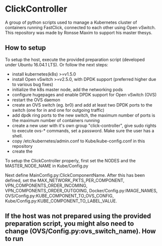 ClickController
========================

A group of python scripts used to manage a Kubernetes cluster of containers running FastClick, connected to each 
other using Open vSwitch. This repository was made by Ronsse Maxim to support his master thesys.

How to setup
------------


To setup the host, execute the provided preparation script (developed under Ubuntu 16.04.1 LTS). Or follow the next
steps:
* install kubernetes(k8s) >=v1.5.0
* install Open vSwitch >=v2.5.0, with DPDK support (preferred higher due to various bug fixes)
* initialize the k8s master node, add the networking pods
* configure hugepages and enable DPDK support for Open vSwitch (OVS)
* restart the OVS daemon
* create an OVS switch (eg. br0) and add at least two DPDK ports to the switch (one for in and one for outgoing 
traffic)
* add dpdk ring ports to the new switch, the maximum number of ports is the maximum number of containers running
* create a new user with it's own group "click-controller", give sudo rights to execute ovs-* commands, set a 
password. Make sure the user has a shell.
* copy /etc/kubernetes/admin.conf to Kube/kube-config.conf in this repository
* create the 

To setup the ClickController properly, first set the NODES and the MASTER_NODE_NAME in Kube/Config.py

Next define MainConfig.py:ClickComponentName. After this has been defined, set the MAX_NETWORK_PKTS_PER_COMPONENT,
VPN_COMPONENTS_ORDER_INCOMING, VPN_COMPONENTS_ORDER_OUTGOING, Docker/Config.py:IMAGE_NAMES,
OVS/Config.py:KUBE_COMPONENT_TO_OVS_CONFIG, Kube/Config.py:KUBE_COMPONENT_TO_LABEL_VALUE.

If the host was not prepared using the provided preparation script, you might also need to change
(OVS/Config.py:ovs_switch_name).
How to run
------------